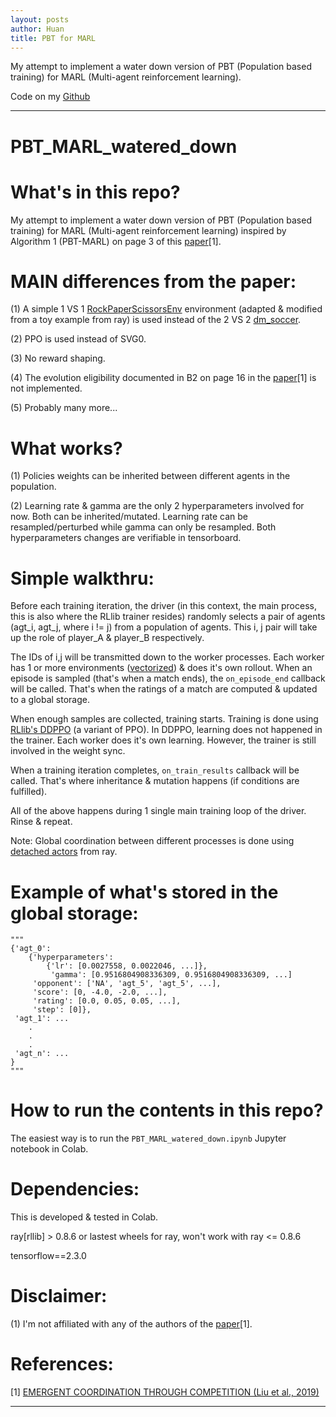 ```yaml
---
layout: posts
author: Huan
title: PBT for MARL
---
```


My attempt to implement a water down version of PBT (Population based training) for MARL (Multi-agent reinforcement learning).

Code on my [Github](https://github.com/ChuaCheowHuan/PBT_MARL_watered_down)

---

# PBT_MARL_watered_down

# What's in this repo?

My attempt to implement a water down version of PBT (Population based training) for MARL (Multi-agent reinforcement learning) inspired by Algorithm 1 (PBT-MARL) on page 3 of this [paper](https://arxiv.org/pdf/1902.07151.pdf)[1].

# MAIN differences from the paper:

(1) A simple 1 VS 1 [RockPaperScissorsEnv](https://github.com/ray-project/ray/blob/57544b1ff9f97d4da9f64d25c8ea5a3d8d247ffc/rllib/examples/env/rock_paper_scissors.py) environment (adapted & modified from a toy example from ray) is used instead of the 2 VS 2 [dm_soccer](https://git.io/dm_soccer).

(2) PPO is used instead of SVG0.

(3) No reward shaping.

(4) The evolution eligibility documented in B2 on page 16 in the [paper](https://arxiv.org/pdf/1902.07151.pdf)[1] is not implemented.

(5) Probably many more...

# What works?

(1) Policies weights can be inherited between different agents in the population.

(2) Learning rate & gamma are the only 2 hyperparameters involved for now.
Both can be inherited/mutated. Learning rate can be resampled/perturbed while
gamma can only be resampled. Both hyperparameters changes are verifiable in
tensorboard.

# Simple walkthru:

Before each training iteration, the driver (in this context, the main process, this is also where the RLlib trainer resides) randomly selects a pair of agents (agt_i, agt_j, where i != j) from a population of agents. This i, j pair will take up the role of player_A & player_B respectively.

The IDs of i,j will be transmitted down to the worker processes. Each worker has 1 or more environments ([vectorized](https://rllib.readthedocs.io/en/latest/rllib-env.html#vectorized)) & does it's own rollout. When an episode is sampled (that's when a match ends), the `on_episode_end` callback will be called. That's when the ratings of a match are computed & updated to a global storage.

When enough samples are collected, training starts. Training is done using [RLlib's DDPPO](https://docs.ray.io/en/master/rllib-algorithms.html#decentralized-distributed-proximal-policy-optimization-dd-ppo) (a variant of PPO). In DDPPO, learning does not happened in the trainer. Each worker does it's own learning. However, the trainer is still involved in the weight sync.

When a training iteration completes, `on_train_results` callback will be called. That's where inheritance & mutation happens (if conditions are fulfilled).

All of the above happens during 1 single main training loop of the driver. Rinse & repeat.

Note: Global coordination between different processes is done using [detached actors](https://docs.ray.io/en/master/advanced.html#detached-actors) from ray.

# Example of what's stored in the global storage:

```
"""
{'agt_0':
    {'hyperparameters':
        {'lr': [0.0027558, 0.0022046, ...]},
         'gamma': [0.9516804908336309, 0.9516804908336309, ...]
     'opponent': ['NA', 'agt_5', 'agt_5', ...],
     'score': [0, -4.0, -2.0, ...],
     'rating': [0.0, 0.05, 0.05, ...],
     'step': [0]},
 'agt_1': ...
    .
    .
    .
 'agt_n': ...    
}
"""
```

# How to run the contents in this repo?

The easiest way is to run the `PBT_MARL_watered_down.ipynb` Jupyter notebook in Colab.

# Dependencies:

This is developed & tested in Colab.

ray[rllib] > 0.8.6 or lastest wheels for ray, won't work with ray <= 0.8.6

tensorflow==2.3.0

# Disclaimer:

(1) I'm not affiliated with any of the authors of the [paper](https://arxiv.org/pdf/1902.07151.pdf)[1].

# References:

[1] [EMERGENT COORDINATION THROUGH COMPETITION (Liu et al., 2019)](https://arxiv.org/pdf/1902.07151.pdf)

---

<br>
